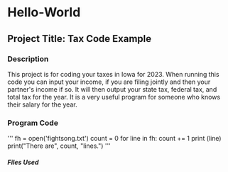 # Hello-World

## Project Title: Tax Code Example


### Description
This project is for coding your taxes in Iowa for 2023. When running this code you can input your income, if you are filing jointly and then your partner's income if so. It will then output your state tax, federal tax, and total tax for the year. It is a very useful program for someone who knows their salary for the year. 

### Program Code

'''
fh = open('fightsong.txt')
count = 0
for line in fh:
    count += 1
    print (line)
print("There are", count, "lines.")
'''

##### Files Used
